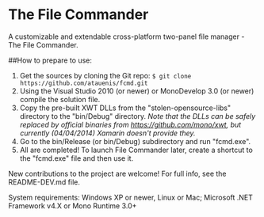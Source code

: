 The File Commander
====

A customizable and extendable cross-platform two-panel file manager - The File Commander.

##How to prepare to use:

1. Get the sources by cloning the Git repo: `$ git clone https://github.com/atauenis/fcmd.git`
2. Using the Visual Studio 2010 (or newer) or MonoDevelop 3.0 (or newer) compile the solution file.
3. Copy the pre-built XWT DLLs from the "stolen-opensource-libs" directory to the "bin/Debug" directory.
   *Note that the DLLs can be safely replaced by official binaries from https://github.com/mono/xwt, but currently (04/04/2014) Xamarin doesn't provide they.*
4. Go to the bin/Release (or bin/Debug) subdirectory and run "fcmd.exe".
5. All are completed! To launch File Commander later, create a shortcut to the "fcmd.exe" file and then use it.

New contributions to the project are welcome! For full info, see the README-DEV.md file.

System requirements: Windows XP or newer, Linux or Mac; Microsoft .NET Framework v4.X or Mono Runtime 3.0+
